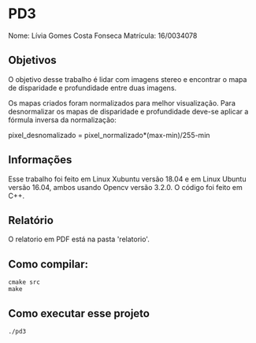 

# PD3

Nome: Lívia Gomes Costa Fonseca
Matrícula: 16/0034078

## Objetivos

O objetivo desse trabalho é lidar com imagens stereo e encontrar o mapa de disparidade e profundidade entre duas imagens.

Os mapas criados foram normalizados para melhor visualização. Para desnormalizar os mapas de disparidade e profundidade deve-se aplicar a fórmula inversa da normalização:


pixel_desnomalizado = pixel_normalizado*(max-min)/255-min


## Informações

Esse trabalho foi feito em Linux Xubuntu versão 18.04 e em Linux Ubuntu versão 16.04, ambos usando Opencv versão 3.2.0. 
O código foi feito em C++.

## Relatório

O relatorio em PDF está na pasta 'relatorio'.

## Como compilar:

```
cmake src
make
```

## Como executar esse projeto

```
./pd3
```
